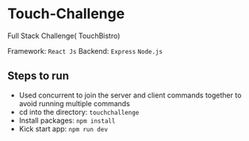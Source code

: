 # Touch-Challenge
Full Stack Challenge( TouchBistro)

Framework: `React Js`
Backend: `Express` `Node.js`

## Steps to run
 * Used concurrent to join the server and client commands together to avoid running multiple commands
 * cd into the directory: `touchchallenge`
 * Install packages: `npm install`
 * Kick start app: `npm run dev`
